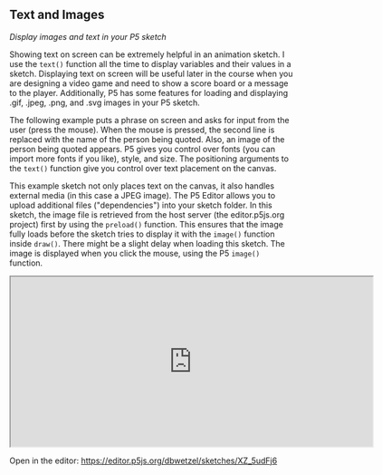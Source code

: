<link href="../../markdown.css" rel="stylesheet"></link> 

## Text and Images

*Display images and text in your P5 sketch*

Showing text on screen can be extremely helpful in an animation sketch. I use the `text()` function all the time to display variables and their values in a sketch. Displaying text on screen will be useful later in the course when you are designing a video game and need to show a score board or a message to the player. Additionally, P5 has some features for loading and displaying .gif, .jpeg, .png, and .svg images in your P5 sketch.

The following example puts a phrase on screen and asks for input from the user (press the mouse). When the mouse is pressed, the second line is replaced with the name of the person being quoted. Also, an image of the person being quoted appears. P5 gives you control over fonts (you can import more fonts if you like), style, and size. The positioning arguments to the `text()` function give you control over text placement on the canvas.

This example sketch not only places text on the canvas, it also handles external media (in this case a JPEG image). The P5 Editor allows you to upload additional files ("dependencies") into your sketch folder. In this sketch, the image file is retrieved from the host server (the editor.p5js.org project) first by using the `preload()` function. This ensures that the image fully loads before the sketch tries to display it with the `image()` function inside `draw()`. There might be a slight delay when loading this sketch. The image is displayed when you click the mouse, using the P5 `image()` function.

<iframe src="https://editor.p5js.org/dbwetzel/full/XZ_5udFj6" width=640 height=300></iframe>

Open in the editor: <a href="https://editor.p5js.org/dbwetzel/sketches/XZ_5udFj6" target="_blank">https://editor.p5js.org/dbwetzel/sketches/XZ_5udFj6</a>